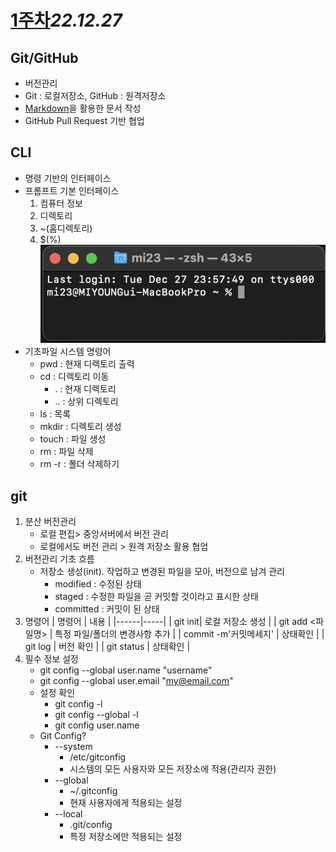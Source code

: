 # [1주차](/TIL/README.md)_22.12.27_
## Git/GitHub
 - 버전관리
 - Git : 로컬저장소, GitHub : 원격저장소 
 - [Markdown](r_markdown.md)을 활용한 문서 작성
 - GitHub Pull Request 기반 협업
 
## CLI
 - 명령 기반의 인터페이스
 - 프롬프트 기본 인터페이스
    1. 컴퓨터 정보
    2. 디렉토리
    3. ~(홈디렉토리)
    4. $(%)
 ![프롬프트 기본인터페이스](img_01.png)
- 기초파일 시스템 명령어
    - pwd : 현재 디렉토리 출력
    - cd : 디렉토리 이동
        - . : 현재 디렉토리
        - .. : 상위 디렉토리
    - ls : 목록
    - mkdir : 디렉토리 생성
    - touch : 파일 생성
    - rm : 파일 삭제
    - rm -r : 폴더 삭제하기
## git
1. 분산 버전관리
    - 로컬 편집> 중앙서버에서 버전 관리
    - 로컬에서도 버전 관리 > 원격 저장소 활용 협업
2. 버전관리 기초 흐름
    - 저장소 생성(init). 작업하고 변경된 파일을 모아, 버전으로 남겨 관리
        - modified : 수정된 상태
        - staged : 수정한 파일을 곧 커밋할 것이라고 표시한 상태
        - committed : 커밋이 된 상태
3. 명령어
    | 명령어 | 내용 |
    |------|-----|
    | git init| 로컬 저장소 생성 |
    | git add <파일명> | 특정 파일/폴더의 변경사항 추가 |
    | commit -m'커밋메세지' | 상태확인 |
    | git log | 버전 확인 |
    | git status | 상태확인 |
4. 필수 정보 설정
    - git config --global user.name "username"
    - git config --global user.email "my@email.com"
    - 설정 확인
        - git config -l
        - git config --global -l
        - git config user.name
    - Git Config?
        - --system 
            - /etc/gitconfig
            - 시스템의 모든 사용자와 모든 저장소에 적용(관리자 권한)
        - --global
            - ~/.gitconfig
            - 현재 사용자에게 적용되는 설정
        - --local
            - .git/config
            - 특정 저장소에만 적용되는 설정
